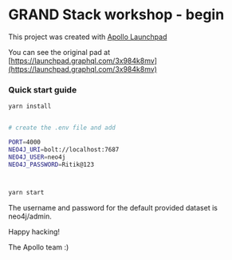 # GRAND Stack workshop - begin

This project was created with [Apollo Launchpad](https://launchpad.graphql.com)

You can see the original pad at [https://launchpad.graphql.com/3x984k8mv](https://launchpad.graphql.com/3x984k8mv)

### Quick start guide

```bash
yarn install


# create the .env file and add

PORT=4000
NEO4J_URI=bolt://localhost:7687
NEO4J_USER=neo4j
NEO4J_PASSWORD=Ritik@123



yarn start
```

The username and password for the default provided dataset is neo4j/admin.

Happy hacking!

The Apollo team :)
